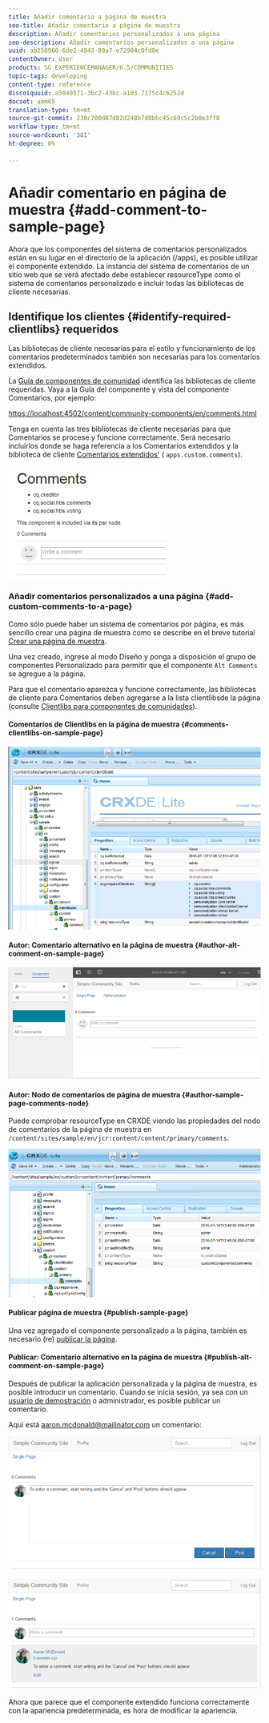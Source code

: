 ```yaml
---
title: Añadir comentario a página de muestra
seo-title: Añadir comentario a página de muestra
description: Añadir comentarios personalizados a una página
seo-description: Añadir comentarios personalizados a una página
uuid: ab258960-6de2-4943-80a7-e72904c0fd8e
contentOwner: User
products: SG_EXPERIENCEMANAGER/6.5/COMMUNITIES
topic-tags: developing
content-type: reference
discoiquuid: a5040371-3bc2-43bc-a103-7175c4c6252d
docset: aem65
translation-type: tm+mt
source-git-commit: 230c700d87d82d248b7d0bbc45c69c5c2b0e3ff8
workflow-type: tm+mt
source-wordcount: '381'
ht-degree: 0%

---
```



# Añadir comentario en página de muestra {#add-comment-to-sample-page}

Ahora que los componentes del sistema de comentarios personalizados están en su lugar en el directorio de la aplicación (/apps), es posible utilizar el componente extendido. La instancia del sistema de comentarios de un sitio web que se verá afectado debe establecer resourceType como el sistema de comentarios personalizado e incluir todas las bibliotecas de cliente necesarias.

## Identifique los clientes {#identify-required-clientlibs} requeridos

Las bibliotecas de cliente necesarias para el estilo y funcionamiento de los comentarios predeterminados también son necesarias para los comentarios extendidos.

La [Guía de componentes de comunidad](/help/communities/components-guide.md) identifica las bibliotecas de cliente requeridas. Vaya a la Guía del componente y vista del componente Comentarios, por ejemplo:

[https://localhost:4502/content/community-components/en/comments.html](https://localhost:4502/content/community-components/en/comments.html)

Tenga en cuenta las tres bibliotecas de cliente necesarias para que Comentarios se procese y funcione correctamente. Será necesario incluirlos donde se haga referencia a los Comentarios extendidos y la biblioteca de cliente [Comentarios extendidos&#39;](/help/communities/extend-create-components.md#create-a-client-library-folder) ( `apps.custom.comments`).

![chlimage_1-47](assets/chlimage_1-47.png)

### Añadir comentarios personalizados a una página {#add-custom-comments-to-a-page}

Como sólo puede haber un sistema de comentarios por página, es más sencillo crear una página de muestra como se describe en el breve tutorial [Crear una página de muestra](/help/communities/create-sample-page.md).

Una vez creado, ingrese al modo Diseño y ponga a disposición el grupo de componentes Personalizado para permitir que el componente `Alt Comments` se agregue a la página.

Para que el comentario aparezca y funcione correctamente, las bibliotecas de cliente para Comentarios deben agregarse a la lista clientlibsde la página (consulte [Clientlibs para componentes de comunidades](/help/communities/clientlibs.md)).

#### Comentarios de Clientlibs en la página de muestra {#comments-clientlibs-on-sample-page}

![chlimage_1-48](assets/chlimage_1-48.png)

#### Autor: Comentario alternativo en la página de muestra {#author-alt-comment-on-sample-page}

![chlimage_1-49](assets/chlimage_1-49.png)

#### Autor: Nodo de comentarios de página de muestra {#author-sample-page-comments-node}

Puede comprobar resourceType en CRXDE viendo las propiedades del nodo de comentarios de la página de muestra en `/content/sites/sample/en/jcr:content/content/primary/comments`.

![chlimage_1-50](assets/chlimage_1-50.png)

#### Publicar página de muestra {#publish-sample-page}

Una vez agregado el componente personalizado a la página, también es necesario (re) [publicar la página](/help/communities/sites-console.md#publishing-the-site).

#### Publicar: Comentario alternativo en la página de muestra {#publish-alt-comment-on-sample-page}

Después de publicar la aplicación personalizada y la página de muestra, es posible introducir un comentario. Cuando se inicia sesión, ya sea con un [usuario de demostración](/help/communities/tutorials.md#demo-users) o administrador, es posible publicar un comentario.

Aquí está aaron.mcdonald@mailinator.com un comentario:

![chlimage_1-51](assets/chlimage_1-51.png)

![chlimage_1-52](assets/chlimage_1-52.png)

Ahora que parece que el componente extendido funciona correctamente con la apariencia predeterminada, es hora de modificar la apariencia.